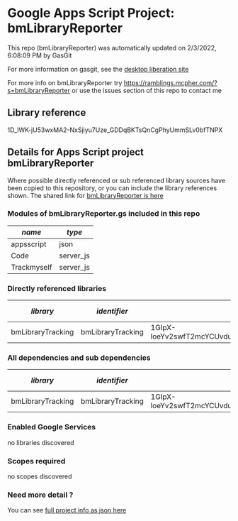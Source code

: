 # Google Apps Script Project: bmLibraryReporter
This repo (bmLibraryReporter) was automatically updated on 2/3/2022, 6:08:09 PM by GasGit

For more information on gasgit, see the [desktop liberation site](https://ramblings.mcpher.com/drive-sdk-and-github/migrategasgit/ "desktop liberation")

For more info on bmLibraryReporter try https://ramblings.mcpher.com/?s=bmLibraryReporter or use the issues section of this repo to contact me
## Library reference
1D_lWK-jU53wxMA2-NxSjiyu7Uze_GDDqBKTsQnCgPhyUmmSLv0bfTNPX


## Details for Apps Script project bmLibraryReporter
Where possible directly referenced or sub referenced library sources have been copied to this repository, or you can include the library references shown. 
The shared link for [bmLibraryReporter is here](https://script.google.com/d/1D_lWK-jU53wxMA2-NxSjiyu7Uze_GDDqBKTsQnCgPhyUmmSLv0bfTNPX/edit?usp=sharing "open in the GAS IDE")

### Modules of bmLibraryReporter.gs included in this repo
*name*|*type*
--- | --- 
appsscript| json
Code| server_js
Trackmyself| server_js
### Directly referenced libraries
*library*|*identifier*|*key*|*version*|*dev mode*|*source*|
--- | --- | --- | --- | --- | --- 
bmLibraryTracking| bmLibraryTracking|1GIpX-loeYv2swfT2mcYCUvduAXtoYdzenzIYXt4M_1YLmlN7eMrO1h_P|7|no|[here](libraries/bmLibraryTracking "library source")
### All dependencies and sub dependencies
*library*|*identifier*|*key*|*version*|*dev mode*|*source*|
--- | --- | --- | --- | --- | --- 
bmLibraryTracking| bmLibraryTracking|1GIpX-loeYv2swfT2mcYCUvduAXtoYdzenzIYXt4M_1YLmlN7eMrO1h_P|7|no|[here](libraries/bmLibraryTracking "library source")
### Enabled Google Services
no libraries discovered
### Scopes required
no scopes discovered
### Need more detail ?
You can see [full project info as json here](info.json)
